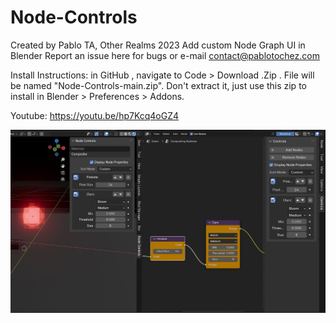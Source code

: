 # Node-Controls
Created by Pablo TA, Other Realms 2023
Add custom Node Graph UI in Blender
Report an issue here for bugs or e-mail contact@pablotochez.com

Install Instructions:
in GitHub , navigate to Code > Download .Zip . File will be named "Node-Controls-main.zip". Don't extract it, just use this zip to install in Blender > Preferences > Addons.

Youtube: https://youtu.be/hp7Kcq4oGZ4

![alt text](Screenshot.JPG)
